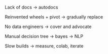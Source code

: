 ---
---

Lack of docs -> autodocs 

Reinvented wheels + pivot -> gradually replace 

No data engineers -> cover and advocate 

Manual decision tree -> bayes -> NLP 

Slow builds -> measure, colab, iterate 
